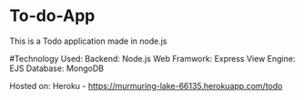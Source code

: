 # To-do-App
This is a Todo application made in node.js

#Technology Used:
Backend: Node.js
Web Framwork: Express
View Engine: EJS
Database: MongoDB

Hosted on: Heroku - https://murmuring-lake-66135.herokuapp.com/todo
